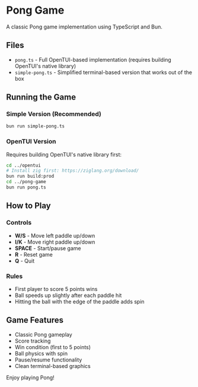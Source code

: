 # Pong Game

A classic Pong game implementation using TypeScript and Bun.

## Files

- `pong.ts` - Full OpenTUI-based implementation (requires building OpenTUI's native library)
- `simple-pong.ts` - Simplified terminal-based version that works out of the box

## Running the Game

### Simple Version (Recommended)
```bash
bun run simple-pong.ts
```

### OpenTUI Version
Requires building OpenTUI's native library first:
```bash
cd ../opentui
# Install zig first: https://ziglang.org/download/
bun run build:prod
cd ../pong-game
bun run pong.ts
```

## How to Play

### Controls
- **W/S** - Move left paddle up/down
- **I/K** - Move right paddle up/down  
- **SPACE** - Start/pause game
- **R** - Reset game
- **Q** - Quit

### Rules
- First player to score 5 points wins
- Ball speeds up slightly after each paddle hit
- Hitting the ball with the edge of the paddle adds spin

## Game Features
- Classic Pong gameplay
- Score tracking
- Win condition (first to 5 points)
- Ball physics with spin
- Pause/resume functionality
- Clean terminal-based graphics

Enjoy playing Pong!